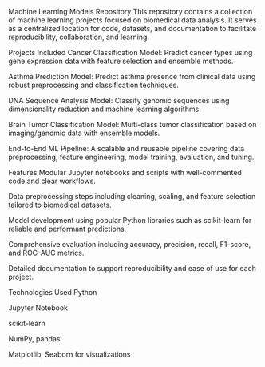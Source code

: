 Machine Learning Models Repository
This repository contains a collection of machine learning projects focused on biomedical data analysis. It serves as a centralized location for code, datasets, and documentation to facilitate reproducibility, collaboration, and learning.

Projects Included
Cancer Classification Model: Predict cancer types using gene expression data with feature selection and ensemble methods.

Asthma Prediction Model: Predict asthma presence from clinical data using robust preprocessing and classification techniques.

DNA Sequence Analysis Model: Classify genomic sequences using dimensionality reduction and machine learning algorithms.

Brain Tumor Classification Model: Multi-class tumor classification based on imaging/genomic data with ensemble models.

End-to-End ML Pipeline: A scalable and reusable pipeline covering data preprocessing, feature engineering, model training, evaluation, and tuning.

Features
Modular Jupyter notebooks and scripts with well-commented code and clear workflows.

Data preprocessing steps including cleaning, scaling, and feature selection tailored to biomedical datasets.

Model development using popular Python libraries such as scikit-learn for reliable and performant predictions.

Comprehensive evaluation including accuracy, precision, recall, F1-score, and ROC-AUC metrics.

Detailed documentation to support reproducibility and ease of use for each project.


Technologies Used
Python

Jupyter Notebook

scikit-learn

NumPy, pandas

Matplotlib, Seaborn for visualizations